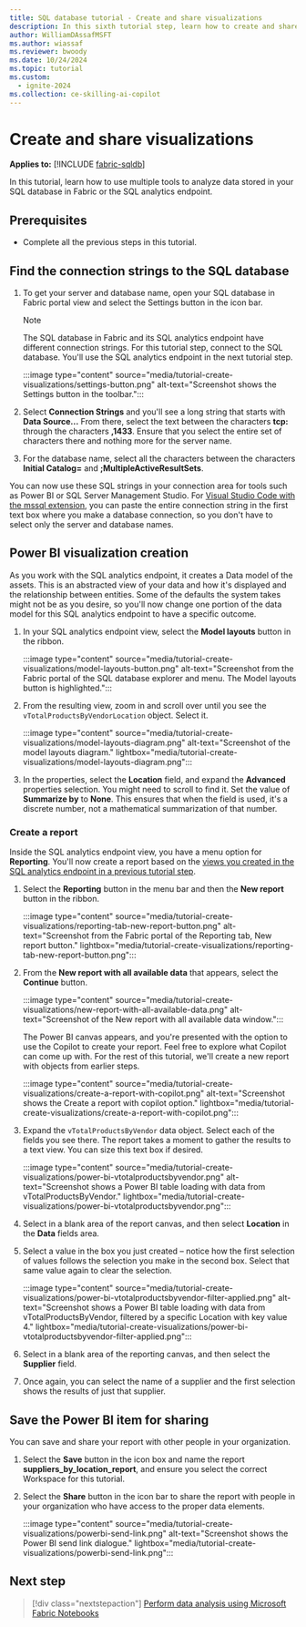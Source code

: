 ```yaml
---
title: SQL database tutorial - Create and share visualizations
description: In this sixth tutorial step, learn how to create and share visualizations.
author: WilliamDAssafMSFT
ms.author: wiassaf
ms.reviewer: bwoody
ms.date: 10/24/2024
ms.topic: tutorial
ms.custom:
  - ignite-2024
ms.collection: ce-skilling-ai-copilot
---
```


# Create and share visualizations

**Applies to:** [!INCLUDE [fabric-sqldb](../includes/applies-to-version/fabric-sqldb.md)]

In this tutorial, learn how to use multiple tools to analyze data stored in your SQL database in Fabric or the SQL analytics endpoint.

## Prerequisites

- Complete all the previous steps in this tutorial.

## Find the connection strings to the SQL database

1. To get your server and database name, open your SQL database in Fabric portal view and select the Settings button in the icon bar.

   > [!NOTE]
   > The SQL database in Fabric and its SQL analytics endpoint have different connection strings. For this tutorial step, connect to the SQL database. You'll use the SQL analytics endpoint in the next tutorial step.

   :::image type="content" source="media/tutorial-create-visualizations/settings-button.png" alt-text="Screenshot shows the Settings button in the toolbar.":::

1. Select **Connection Strings** and you'll see a long string that starts with **Data Source...** From there, select the text between the characters **tcp:** through the characters **,1433**. Ensure that you select the entire set of characters there and nothing more for the server name.

1. For the database name, select all the characters between the characters **Initial Catalog=** and **;MultipleActiveResultSets**.

You can now use these SQL strings in your connection area for tools such as Power BI or SQL Server Management Studio. For [Visual Studio Code with the mssql extension](/sql/tools/visual-studio-code/mssql-extensions?view=fabric&preserve-view=true), you can paste the entire connection string in the first text box where you make a database connection, so you don't have to select only the server and database names.

## Power BI visualization creation

As you work with the SQL analytics endpoint, it creates a Data model of the assets. This is an abstracted view of your data and how it's displayed and the relationship between entities. Some of the defaults the system takes might not be as you desire, so you'll now change one portion of the data model for this SQL analytics endpoint to have a specific outcome.

1. In your SQL analytics endpoint view, select the **Model layouts** button in the ribbon.

    :::image type="content" source="media/tutorial-create-visualizations/model-layouts-button.png" alt-text="Screenshot from the Fabric portal of the SQL database explorer and menu. The Model layouts button is highlighted.":::

1. From the resulting view, zoom in and scroll over until you see the `vTotalProductsByVendorLocation` object. Select it.

    :::image type="content" source="media/tutorial-create-visualizations/model-layouts-diagram.png" alt-text="Screenshot of the model layouts diagram." lightbox="media/tutorial-create-visualizations/model-layouts-diagram.png":::

1. In the properties, select the **Location** field, and expand the **Advanced** properties selection. You might need to scroll to find it. Set the value of **Summarize by** to **None**. This ensures that when the field is used, it's a discrete number, not a mathematical summarization of that number.

### Create a report

Inside the SQL analytics endpoint view, you have a menu option for **Reporting**. You'll now create a report based on the [views you created in the SQL analytics endpoint in a previous tutorial step](tutorial-use-analytics-endpoint.md#query-data-with-the-sql-analytics-endpoint).

1. Select the **Reporting** button in the menu bar and then the **New report** button in the ribbon.

    :::image type="content" source="media/tutorial-create-visualizations/reporting-tab-new-report-button.png" alt-text="Screenshot from the Fabric portal of the Reporting tab, New report button." lightbox="media/tutorial-create-visualizations/reporting-tab-new-report-button.png":::

1. From the **New report with all available data** that appears, select the **Continue** button.

    :::image type="content" source="media/tutorial-create-visualizations/new-report-with-all-available-data.png" alt-text="Screenshot of the New report with all available data window.":::

   The Power BI canvas appears, and you're presented with the option to use the Copilot to create your report. Feel free to explore what Copilot can come up with. For the rest of this tutorial, we'll create a new report with objects from earlier steps.

    :::image type="content" source="media/tutorial-create-visualizations/create-a-report-with-copilot.png" alt-text="Screenshot shows the Create a report with copilot option." lightbox="media/tutorial-create-visualizations/create-a-report-with-copilot.png":::

1. Expand the `vTotalProductsByVendor` data object. Select each of the fields you see there. The report takes a moment to gather the results to a text view. You can size this text box if desired.

    :::image type="content" source="media/tutorial-create-visualizations/power-bi-vtotalproductsbyvendor.png" alt-text="Screenshot shows a Power BI table loading with data from vTotalProductsByVendor." lightbox="media/tutorial-create-visualizations/power-bi-vtotalproductsbyvendor.png":::

1. Select in a blank area of the report canvas, and then select **Location** in the **Data** fields area.
1. Select a value in the box you just created – notice how the first selection of values follows the selection you make in the second box. Select that same value again to clear the selection.

    :::image type="content" source="media/tutorial-create-visualizations/power-bi-vtotalproductsbyvendor-filter-applied.png" alt-text="Screenshot shows a Power BI table loading with data from vTotalProductsByVendor, filtered by a specific Location with key value 4." lightbox="media/tutorial-create-visualizations/power-bi-vtotalproductsbyvendor-filter-applied.png":::

1. Select in a blank area of the reporting canvas, and then select the **Supplier** field.
1. Once again, you can select the name of a supplier and the first selection shows the results of just that supplier.

## Save the Power BI item for sharing

You can save and share your report with other people in your organization.

1. Select the **Save** button in the icon box and name the report **suppliers_by_location_report**, and ensure you select the correct Workspace for this tutorial.
1. Select the **Share** button in the icon bar to share the report with people in your organization who have access to the proper data elements.

    :::image type="content" source="media/tutorial-create-visualizations/powerbi-send-link.png" alt-text="Screenshot shows the Power BI send link dialogue." lightbox="media/tutorial-create-visualizations/powerbi-send-link.png":::

## Next step

> [!div class="nextstepaction"]
> [Perform data analysis using Microsoft Fabric Notebooks](tutorial-perform-data-analysis.md)
